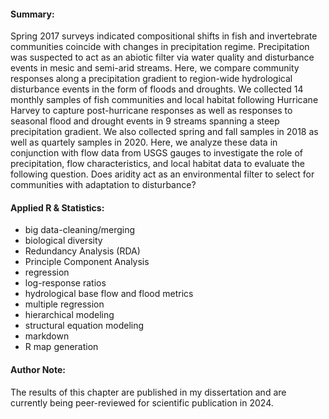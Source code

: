 #### Summary: 



Spring 2017 surveys indicated compositional shifts in fish and invertebrate  communities coincide with changes in precipitation regime. Precipitation was suspected to act as an abiotic filter via water quality and  disturbance events in mesic and semi-arid streams. Here, we compare  community responses along a precipitation gradient to region-wide  hydrological disturbance events in the form of floods and droughts. We  collected 14 monthly samples of fish communities and local habitat  following Hurricane Harvey to capture post-hurricane responses as well  as responses to seasonal flood and drought events in 9 streams spanning a steep precipitation gradient. We also collected spring and fall samples in 2018 as well as quartely samples in 2020. Here, we analyze these  data in conjunction with flow data from USGS gauges to investigate the  role of precipitation, flow characteristics, and local habitat data to  evaluate the following question. Does aridity act as an environmental  filter to select for communities with adaptation to disturbance?

#### Applied R & Statistics:



- big data-cleaning/merging
- biological diversity
- Redundancy Analysis (RDA)
- Principle Component Analysis
- regression
- log-response ratios
- hydrological base flow and flood metrics
- multiple regression
- hierarchical modeling
- structural equation modeling
- markdown
- R map generation

#### Author Note:



The results of this chapter are published in my dissertation and are  currently being peer-reviewed for scientific publication in 2024.
